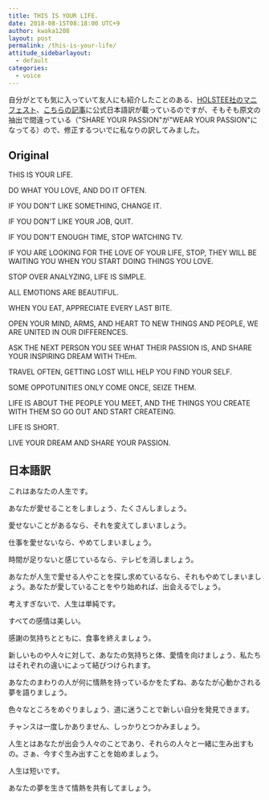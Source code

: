 ```yaml
---
title: THIS IS YOUR LIFE.
date: 2018-08-15T08:18:00 UTC+9
author: kwaka1208
layout: post
permalink: /this-is-your-life/
attitude_sidebarlayout:
  - default
categories:
  - voice
---
```

自分がとても気に入っていて友人にも紹介したことのある、[HOLSTEE社のマニフェスト](https://www.holstee.com/pages/manifesto)、[こちらの記事](http://halsinan.com/archives/396)に公式日本語訳が載っているのですが、そもそも原文の抽出で間違っている（"SHARE YOUR PASSION"が"WEAR YOUR PASSION"になってる）ので、修正するついでに私なりの訳してみました。

## Original

THIS IS YOUR LIFE.

DO WHAT YOU LOVE, AND DO IT OFTEN.

IF YOU DON'T LIKE SOMETHING, CHANGE IT.

IF YOU DON'T LIKE YOUR JOB, QUIT.

IF YOU DON'T ENOUGH TIME, STOP WATCHING TV.

IF YOU ARE LOOKING FOR THE LOVE OF YOUR LIFE, STOP, THEY WILL BE WAITING YOU WHEN YOU START DOING THINGS YOU LOVE.

STOP OVER ANALYZING, LIFE IS SIMPLE.

ALL EMOTIONS ARE BEAUTIFUL.

WHEN YOU EAT, APPRECIATE EVERY LAST BITE.

OPEN YOUR MIND, ARMS, AND HEART TO NEW THINGS AND PEOPLE, WE ARE UNITED IN OUR DIFFERENCES.

ASK THE NEXT PERSON YOU SEE WHAT THEIR PASSION IS, AND SHARE YOUR INSPIRING DREAM WITH THEm.

TRAVEL OFTEN, GETTING LOST WILL HELP YOU FIND YOUR SELF.

SOME OPPOTUNITIES ONLY COME ONCE, SEIZE THEM.

LIFE IS ABOUT THE PEOPLE YOU MEET, AND THE THINGS YOU CREATE WITH THEM SO GO OUT AND START CREATEING.

LIFE IS SHORT.

LIVE YOUR DREAM AND SHARE YOUR PASSION.

## 日本語訳

これはあなたの人生です。

あなたが愛せることをしましょう、たくさんしましょう。

愛せないことがあるなら、それを変えてしまいましょう。

仕事を愛せないなら、やめてしまいましょう。

時間が足りないと感じているなら、テレビを消しましょう。

あなたが人生で愛せる人やことを探し求めているなら、それもやめてしまいましょう。あなたが愛していることをやり始めれば、出会えるでしょう。

考えすぎないで、人生は単純です。

すべての感情は美しい。

感謝の気持ちとともに、食事を終えましょう。

新しいものや人々に対して、あなたの気持ちと体、愛情を向けましょう、私たちはそれぞれの違いによって結びつけられます。

あなたのまわりの人が何に情熱を持っているかをたずね、あなたが心動かされる夢を語りましょう。

色々なところをめぐりましょう、道に迷うことで新しい自分を発見できます。

チャンスは一度しかありません、しっかりとつかみましょう。

人生とはあなたが出会う人々のことであり、それらの人々と一緒に生み出すもの。さぁ、今すぐ生み出すことを始めましょう。

人生は短いです。

あなたの夢を生きて情熱を共有してましょう。
